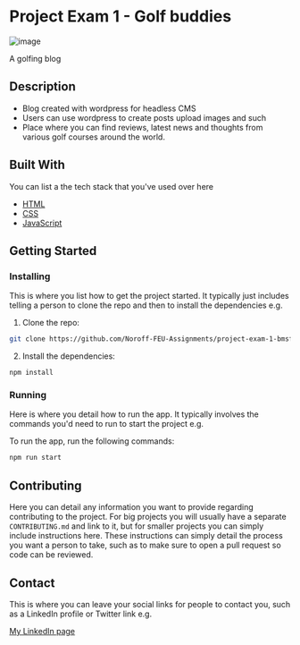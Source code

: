 # Project Exam 1 - Golf buddies

![image](https://user-images.githubusercontent.com/52622303/164316813-4b12d99f-aeb7-4069-85cf-e72b3a50ac99.png)

A golfing blog

## Description

- Blog created with wordpress for headless CMS
- Users can use wordpress to create posts upload images and such
- Place where you can find reviews, latest news and thoughts from various golf courses around the world.

## Built With

You can list a the tech stack that you've used over here

- [HTML](https://html.com/)
- [CSS](https://css.com)
- [JavaScript](https://www.javascript.com/)


## Getting Started

### Installing

This is where you list how to get the project started. It typically just includes telling a person to clone the repo and then to install the dependencies e.g.

1. Clone the repo:

```bash
git clone https://github.com/Noroff-FEU-Assignments/project-exam-1-bmsf
```

2. Install the dependencies:

```
npm install
```

### Running

Here is where you detail how to run the app. It typically involves the commands you'd need to run to start the project e.g.

To run the app, run the following commands:

```bash
npm run start
```

## Contributing

Here you can detail any information you want to provide regarding contributing to the project. For big projects you will usually have a separate `CONTRIBUTING.md` and link to it, but for smaller projects you can simply include instructions here. These instructions can simply detail the process you want a person to take, such as to make sure to open a pull request so code can be reviewed.

## Contact

This is where you can leave your social links for people to contact you, such as a LinkedIn profile or Twitter link e.g.

[My LinkedIn page](https://www.linkedin.com/in/bj%C3%B8rn-magnus-fromreide-18b1a1170/)

<!-- ## License

You can link to your license file here if you're using one, or mention what license the codebase falls under. If you're unsure then you can simply delete this section. -->

<!-- ## Acknowledgments

This is where you can add any acknowledgements if you'd like, such as to people who have helped you or any code snippets you'd like to mention. You can delete this section if you don't have any acknowledgements to make. -->
